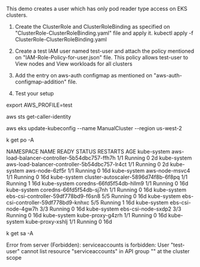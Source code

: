 This demo creates a user which has only pod reader type access on EKS clusters.

1. Create the ClusterRole and ClusterRoleBinding as specified on "ClusterRole-ClusterRoleBinding.yaml" file and apply it.
   kubectl apply -f ClusterRole-ClusterRoleBinding.yaml

2. Create a test IAM user named test-user and attach the policy mentioned on "IAM-Role-Policy-for-user.json" file.
   This policy allows test-user to View nodes and View workloads for all clusters

3. Add the entry on aws-auth configmap as mentioned on "aws-auth-configmap-addition" file.

4. Test your setup
   
  export AWS_PROFILE=test

  aws sts get-caller-identity

  aws eks update-kubeconfig --name ManualCluster --region us-west-2

  k get po -A

  NAMESPACE     NAME                                            READY   STATUS    RESTARTS   AGE
  kube-system   aws-load-balancer-controller-5b54dbc757-ffh7h   1/1     Running   0          2d
  kube-system   aws-load-balancer-controller-5b54dbc757-lr4ct   1/1     Running   0          2d
  kube-system   aws-node-6zf5r                                  1/1     Running   0          16d
  kube-system   aws-node-msvc4                                  1/1     Running   0          16d
  kube-system   cluster-autoscaler-5896d74f8b-6f8pq             1/1     Running   1          16d
  kube-system   coredns-66fd5f54db-hllm9                        1/1     Running   0          16d
  kube-system   coredns-66fd5f54db-sj7nh                        1/1     Running   0          16d
  kube-system   ebs-csi-controller-59df778bd9-f6sn8             5/5     Running   0          16d
  kube-system   ebs-csi-controller-59df778bd9-knhxc             5/5     Running   1          16d
  kube-system   ebs-csi-node-4gw7h                              3/3     Running   0          16d
  kube-system   ebs-csi-node-sxdp2                              3/3     Running   0          16d
  kube-system   kube-proxy-g4zrh                                1/1     Running   0          16d
  kube-system   kube-proxy-xshlj                                1/1     Running   0          16d

  k get sa -A

  Error from server (Forbidden): serviceaccounts is forbidden: User "test-user" cannot list resource "serviceaccounts" in API group "" at the cluster scope
